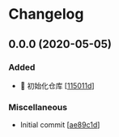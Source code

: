 # Changelog

<a name="0.0.0"></a>

## 0.0.0 (2020-05-05)

### Added

- 🎉 初始化仓库 [[115011d](https://github.com/MeidanFE/simon-lab/commit/115011dd108116bd1ffeffb8c2c3443e15276279)]

### Miscellaneous

- Initial commit [[ae89c1d](https://github.com/MeidanFE/simon-lab/commit/ae89c1d22137f3810e0e17a63bc1b7a61a881743)]
